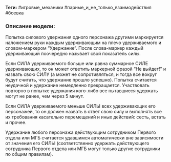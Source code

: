 **Теги:** #игровые_механики #парные_и_не_только_взаимодействия #боевка
### Описание модели:
Попытка силового удержания одного персонажа другими маркируется наложением руки каждым удерживающим на плечо удерживаемого и словом-маркером “Удержание”. После слова-маркер каждый удерживающий поочередно называет свой показатель силы.

Если СИЛА удерживаемого больше или равна суммарное СИЛЕ удерживающих, то он может ответить маркерной фразой “Не выйдет!” и назвать свою СИЛУ (а может не сопротивляться, и тогда все вокруг будут считать, что удержание прошло успешно). Попытка считается неудачной и удержание немедленно прекращается. Участвовать повторно в попытке удержания кого-либо все пытавшиеся удержать могут не ранее, чем через 5 минут.

Если СИЛА удерживаемого меньше СИЛЫ всех удерживающих его персонажей, то он должен назвать в ответ свою силу и выполнять все их требования касательно перемещений и иных действий: сесть, встать и прочее.

Удержание любого персонажа действующим сотрудником Первого отдела или МГБ считается удавшимся автоматически вне зависимости от значения его СИЛЫ (соответственно удержать действующего сотрудника Первого отдела или МГБ могут только другие сотрудники по общим правилам).